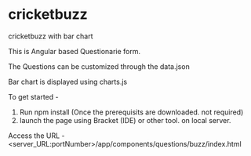 # cricketbuzz
cricketbuzz with bar chart

This is Angular based Questionarie form.

The Questions can be customized through the data.json

Bar chart is displayed using charts.js



To get started - 
1. Run npm install (Once the prerequisits are downloaded. not required)
2. launch the page using Bracket (IDE) or other tool. on local server.


Access the URL - <server_URL:portNumber>/app/components/questions/buzz/index.html
